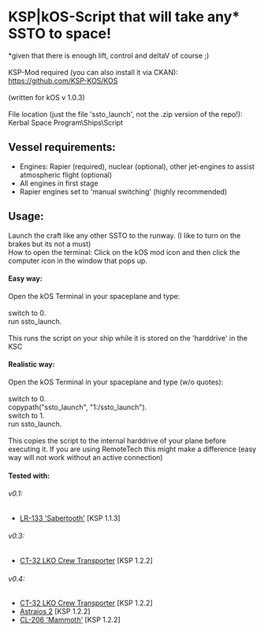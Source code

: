 # KSP|kOS-Script that will take any* SSTO to space!
*given that there is enough lift, control and deltaV of course ;)
<br />
<br />
KSP-Mod required (you can also install it via CKAN):<br />
https://github.com/KSP-KOS/KOS<br />
<br />
(written for kOS v 1.0.3)
<br />
<br />
File location (just the file 'ssto_launch', not the .zip version of the repo!):<br />
Kerbal Space Program\Ships\Script

## Vessel requirements:
- Engines: Rapier (required), nuclear (optional), other jet-engines to assist atmospheric flight (optional)
- All engines in first stage
- Rapier engines set to 'manual switching' (highly recommended)

## Usage:
Launch the craft like any other SSTO to the runway. (I like to turn on the brakes but its not a must)<br/>
How to open the terminal: Click on the kOS mod icon and then click the computer icon in the window that pops up.

#### Easy way:
Open the kOS Terminal in your spaceplane and type:
<br />
<br />
switch to 0.<br />
run ssto_launch.<br />
<br />
This runs the script on your ship while it is stored on the 'harddrive' in the KSC
<br />
#### Realistic way:
Open the kOS Terminal in your spaceplane and type (w/o quotes):
<br />
<br />
switch to 0.<br />
copypath("ssto_launch", "1:/ssto_launch").<br />
switch to 1.<br />
run ssto_launch.<br />
<br />
This copies the script to the internal harddrive of your plane before executing it.
If you are using RemoteTech this might make a difference (easy way will not work without an active connection)

#### Tested with:
###### v0.1:
- [LR-133 'Sabertooth'](https://kerbalx.com/Fulgora/SSTO-LR-133-Sabertooth) [KSP 1.1.3]

###### v0.3:
- [CT-32 LKO Crew Transporter](https://kerbalx.com/katateochi/CT-32) [KSP 1.2.2]
    
###### v0.4:
- [CT-32 LKO Crew Transporter](https://kerbalx.com/katateochi/CT-32) [KSP 1.2.2]
- [Astraios 2](https://kerbalx.com/Fulgora/Astraios-2) [KSP 1.2.2]
- [CL-206 'Mammoth'](https://kerbalx.com/Fulgora/SSTO-CL-206-Mammoth) [KSP 1.2.2]
